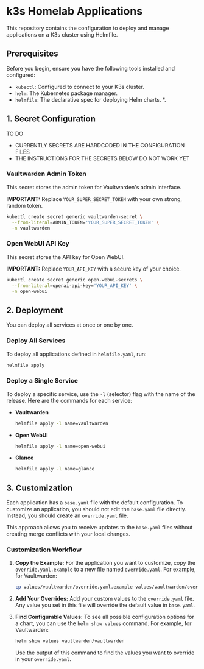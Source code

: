 # k3s Homelab Applications

This repository contains the configuration to deploy and manage applications on a K3s cluster using Helmfile.

## Prerequisites

Before you begin, ensure you have the following tools installed and configured:

*   `kubectl`: Configured to connect to your K3s cluster.
*   `helm`: The Kubernetes package manager.
*   `helmfile`: The declarative spec for deploying Helm charts.
*.  

## 1. Secret Configuration

TO DO 
 - CURRENTLY SECRETS ARE HARDCODED IN THE CONFIGURATION FILES
 - THE INSTRUCTIONS FOR THE SECRETS BELOW DO NOT WORK YET

### Vaultwarden Admin Token

This secret stores the admin token for Vaultwarden's admin interface.

**IMPORTANT:** Replace `YOUR_SUPER_SECRET_TOKEN` with your own strong, random token.

```bash
kubectl create secret generic vaultwarden-secret \
  --from-literal=ADMIN_TOKEN='YOUR_SUPER_SECRET_TOKEN' \
  -n vaultwarden
```

### Open WebUI API Key

This secret stores the API key for Open WebUI.

**IMPORTANT:** Replace `YOUR_API_KEY` with a secure key of your choice.

```bash
kubectl create secret generic open-webui-secrets \
  --from-literal=openai-api-key='YOUR_API_KEY' \
  -n open-webui
```

## 2. Deployment

You can deploy all services at once or one by one.

### Deploy All Services

To deploy all applications defined in `helmfile.yaml`, run:

```bash
helmfile apply
```

### Deploy a Single Service

To deploy a specific service, use the `-l` (selector) flag with the name of the release. Here are the commands for each service:

*   **Vaultwarden**
    ```bash
    helmfile apply -l name=vaultwarden
    ```

*   **Open WebUI**
    ```bash
    helmfile apply -l name=open-webui
    ```

*   **Glance**
    ```bash
    helmfile apply -l name=glance
    ```

## 3. Customization

Each application has a `base.yaml` file with the default configuration. To customize an application, you should not edit the `base.yaml` file directly. Instead, you should create an `override.yaml` file.

This approach allows you to receive updates to the `base.yaml` files without creating merge conflicts with your local changes.

### Customization Workflow

1.  **Copy the Example:** For the application you want to customize, copy the `override.yaml.example` to a new file named `override.yaml`. For example, for Vaultwarden:

    ```bash
    cp values/vaultwarden/override.yaml.example values/vaultwarden/override.yaml
    ```

2.  **Add Your Overrides:** Add your custom values to the `override.yaml` file. Any value you set in this file will override the default value in `base.yaml`.

3.  **Find Configurable Values:** To see all possible configuration options for a chart, you can use the `helm show values` command. For example, for Vaultwarden:

    ```bash
    helm show values vaultwarden/vaultwarden
    ```

    Use the output of this command to find the values you want to override in your `override.yaml`.